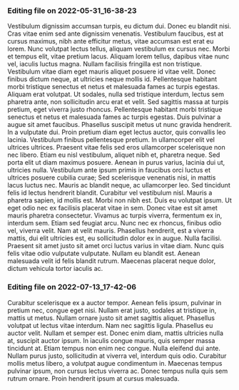 

### Editing file on 2022-05-31_16-38-23

Vestibulum dignissim accumsan turpis, eu dictum dui. Donec eu blandit nisi. Cras vitae enim sed ante dignissim venenatis. Vestibulum faucibus, est at cursus maximus, nibh ante efficitur metus, vitae accumsan est erat eu lorem. Nunc volutpat lectus tellus, aliquam vestibulum ex cursus nec. Morbi et tempus elit, vitae pretium lacus. Aliquam lorem tellus, dapibus vitae nunc vel, iaculis luctus magna. Nullam facilisis fringilla est non tristique.
Vestibulum vitae diam eget mauris aliquet posuere id vitae velit. Donec finibus dictum neque, at ultricies neque mollis id. Pellentesque habitant morbi tristique senectus et netus et malesuada fames ac turpis egestas. Aliquam erat volutpat. Ut sodales, nulla sed tristique interdum, lectus sem pharetra ante, non sollicitudin arcu erat et velit. Sed sagittis massa at turpis pretium, eget viverra justo rhoncus. Pellentesque habitant morbi tristique senectus et netus et malesuada fames ac turpis egestas. Duis pulvinar a augue sit amet faucibus. Phasellus suscipit metus ut nunc gravida hendrerit. In a vulputate dui. Proin pretium diam eget lectus auctor, quis convallis leo lacinia. Vestibulum finibus pellentesque pretium. In ullamcorper elit vel ultrices ultrices. Praesent vitae felis sed eros ullamcorper scelerisque non nec libero. Etiam eu nisl vestibulum, aliquet nibh et, pharetra neque. Sed porta elit ut diam maximus posuere.
Aenean in purus varius, lacinia dui ut, ultricies nulla. Vestibulum ante ipsum primis in faucibus orci luctus et ultrices posuere cubilia curae; Sed scelerisque venenatis nisi, in mattis lacus luctus nec. Mauris ac blandit neque, ac ullamcorper leo. Sed tincidunt felis id lectus hendrerit blandit. Curabitur vel vestibulum nisl. Mauris a pharetra sapien, id mollis est. Morbi non nibh est.
Duis eu volutpat ipsum. Ut eget odio nec ex facilisis placerat vitae in sem. Donec vitae est sit amet mauris pharetra consectetur. Vivamus ac turpis viverra, fermentum ex in, interdum sem. Etiam sed feugiat arcu. Nunc nec ex rhoncus, finibus odio vel, viverra velit. Nam at velit mauris. Phasellus hendrerit, est a viverra mattis, dui elit ultricies est, eu sollicitudin dolor ex in augue. Nulla facilisi. Praesent sit amet justo sit amet orci luctus varius in vitae diam. Nunc quis felis vitae odio vulputate vulputate. Nullam eu blandit est. Aenean malesuada velit id felis blandit rutrum. Maecenas placerat neque dolor, dictum vehicula tortor iaculis ac.




### Editing file on 2022-07-13_17-42-06

Curabitur scelerisque ex a auctor tempor. Aenean felis ipsum, pulvinar in pretium nec, congue eget nisi. Nullam erat justo, sodales at tristique in, mattis ut metus. Nullam ornare justo sit amet sagittis aliquet. Phasellus volutpat ut lectus vitae interdum. Nam nec sagittis ligula. Phasellus eu auctor velit.
Nullam et semper est. Donec enim diam, mattis ultricies nulla at, suscipit auctor ipsum. In iaculis congue mauris, quis semper massa tincidunt at. Etiam tempus non enim nec congue. Nulla eleifend dui ante. Nullam purus justo, sollicitudin at viverra vel, interdum quis odio. Curabitur mollis metus libero, a volutpat augue condimentum in. Maecenas tempus pulvinar ipsum, non cursus lectus viverra ac. Donec tempus nulla quis sem rutrum ornare. Proin hendrerit ipsum at cursus malesuada.


